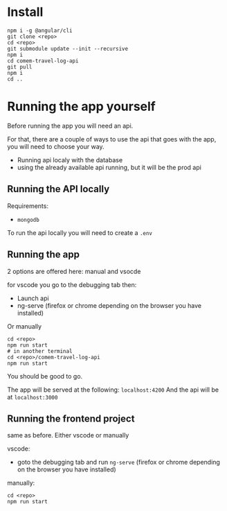 # Install

```
npm i -g @angular/cli
git clone <repo>
cd <repo>
git submodule update --init --recursive
npm i
cd comem-travel-log-api
git pull
npm i
cd ..
```

# Running the app yourself

Before running the app you will need an api.

For that, there are a couple of ways to use the api that goes with the app, you will need to choose your way.

- Running api localy with the database
- using the already available api running, but it will be the prod api

## Running the API **locally**


Requirements:
- `mongodb`

To run the api locally you will need to create a `.env`

## Running the app
2 options are offered here: manual and vsocde

for vscode you go to the debugging tab then:
- Launch api
- ng-serve (firefox or chrome depending on the browser you have installed)

Or manually

```
cd <repo>
npm run start
# in another terminal
cd <repo>/comem-travel-log-api
npm run start
```


You should be good to go.

The app will be served at the following: `localhost:4200`
And the api will be at `localhost:3000`

## Running the frontend project

same as before. Either vscode or manually

vscode: 
- goto the debugging tab and run `ng-serve`  (firefox or chrome depending on the browser you have installed)

manually:

```
cd <repo>
npm run start
```

